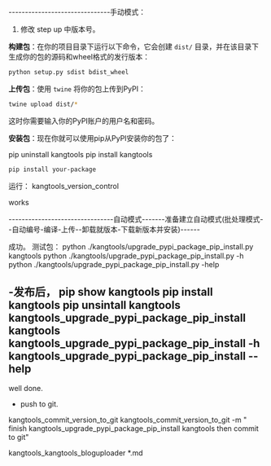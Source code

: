 
-------------------------------手动模式：


1. 修改 step up 中版本号。

 **构建包**：在你的项目目录下运行以下命令，它会创建 `dist/` 目录，并在该目录下生成你的包的源码和wheel格式的发行版本：

   ```bash
   python setup.py sdist bdist_wheel
   ```


 **上传包**：使用 `twine` 将你的包上传到PyPI：

   ```bash
   twine upload dist/*
   ```

   这时你需要输入你的PyPI账户的用户名和密码。

 **安装包**：现在你就可以使用pip从PyPI安装你的包了：

pip uninstall kangtools
pip install kangtools

   ```bash
   pip install your-package
   ```

   运行：
kangtools_version_control

works


--------------------------------自动模式-------准备建立自动模式(批处理模式--自动编号-编译-上传--卸载就版本-下载新版本并安装)------


成功。 
测试包：
python ./kangtools/upgrade_pypi_package_pip_install.py kangtools
python ./kangtools/upgrade_pypi_package_pip_install.py -h
python ./kangtools/upgrade_pypi_package_pip_install.py -help


-发布后，
pip show kangtools
pip install kangtools
pip unsintall kangtools
kangtools_upgrade_pypi_package_pip_install kangtools
kangtools_upgrade_pypi_package_pip_install -h
kangtools_upgrade_pypi_package_pip_install --help
-
well done. 
- push to git. 

kangtools_commit_version_to_git 
kangtools_commit_version_to_git -m " finish kangtools_upgrade_pypi_package_pip_install kangtools  then commit to git"


kangtools_kangtools_bloguploader *.md
